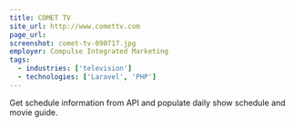 ```yaml
---
title: COMET TV
site_url: http://www.comettv.com
page_url:
screenshot: comet-tv-090717.jpg
employer: Compulse Integrated Marketing
tags:
  - industries: ['television']
  - technologies: ['Laravel', 'PHP']
---
```


Get schedule information from API and populate daily show schedule and movie guide.
